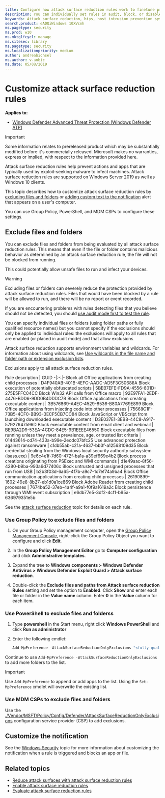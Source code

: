 ```yaml
---
title: Configure how attack surface reduction rules work to finetune protection in your network
description: You can individually set rules in audit, block, or disabled modes, and add files and folders that should be excluded from ASR
keywords: Attack surface reduction, hips, host intrusion prevention system, protection rules, anti-exploit, antiexploit, exploit, infection prevention, customize, configure, exclude
search.product: eADQiWindows 10XVcnh
ms.pagetype: security
ms.prod: w10
ms.mktglfcycl: manage
ms.sitesec: library
ms.pagetype: security
ms.localizationpriority: medium
author: andreabichsel
ms.author: v-anbic
ms.date: 05/08/2019
---
```


# Customize attack surface reduction rules

**Applies to:**

- [Windows Defender Advanced Threat Protection (Windows Defender ATP)](https://go.microsoft.com/fwlink/p/?linkid=2069559)

>[!IMPORTANT]
>Some information relates to prereleased product which may be substantially modified before it's commercially released. Microsoft makes no warranties, express or implied, with respect to the information provided here.

Attack surface reduction rules help prevent actions and apps that are typically used by exploit-seeking malware to infect machines. Attack surface reduction rules are supported on Windows Server 2019 as well as Windows 10 clients.

This topic describes how to customize attack surface reduction rules by [excluding files and folders](#exclude-files-and-folders) or [adding custom text to the notification](#customize-the-notification) alert that appears on a user's computer.

You can use Group Policy, PowerShell, and MDM CSPs to configure these settings.

## Exclude files and folders

You can exclude files and folders from being evaluated by all attack surface reduction rules. This means that even if the file or folder contains malicious behavior as determined by an attack surface reduction rule, the file will not be blocked from running. 

This could potentially allow unsafe files to run and infect your devices.

>[!WARNING]
>Excluding files or folders can severely reduce the protection provided by attack surface reduction rules. Files that would have been blocked by a rule will be allowed to run, and there will be no report or event recorded.
> 
>If you are encountering problems with rules detecting files that you believe should not be detected, you should [use audit mode first to test the rule](evaluate-attack-surface-reduction.md).

You can specify individual files or folders (using folder paths or fully qualified resource names) but you cannot specify if the exclusions should only be applied to individual rules: the exclusions will apply to all rules that are enabled (or placed in audit mode) and that allow exclusions.

Attack surface reduction supports environment variables and wildcards. For information about using wildcards, see [Use wildcards in the file name and folder path or extension exclusion lists](https://docs.microsoft.com/windows/security/threat-protection/windows-defender-antivirus/configure-extension-file-exclusions-windows-defender-antivirus#use-wildcards-in-the-file-name-and-folder-path-or-extension-exclusion-lists). 

Exclusions apply to all attack surface reduction rules.

Rule description | GUID 
-|:-:|-
Block all Office applications from creating child processes | D4F940AB-401B-4EFC-AADC-AD5F3C50688A
Block execution of potentially obfuscated scripts | 5BEB7EFE-FD9A-4556-801D-275E5FFC04CC
Block Win32 API calls from Office macro | 92E97FA1-2EDF-4476-BDD6-9DD0B4DDDC7B
Block Office applications from creating executable content | 3B576869-A4EC-4529-8536-B80A7769E899
Block Office applications from injecting code into other processes | 75668C1F-73B5-4CF0-BB93-3ECF5CB7CC84
Block JavaScript or VBScript from launching downloaded executable content | D3E037E1-3EB8-44C8-A917-57927947596D
Block executable content from email client and webmail | BE9BA2D9-53EA-4CDC-84E5-9B1EEEE46550
Block executable files from running unless they meet a prevalence, age, or trusted list criteria | 01443614-cd74-433a-b99e-2ecdc07bfc25
Use advanced protection against ransomware | c1db55ab-c21a-4637-bb3f-a12568109d35
Block credential stealing from the Windows local security authority subsystem (lsass.exe) | 9e6c4e1f-7d60-472f-ba1a-a39ef669e4b2
Block process creations originating from PSExec and WMI commands | d1e49aac-8f56-4280-b9ba-993a6d77406c
Block untrusted and unsigned processes that run from USB | b2b3f03d-6a65-4f7b-a9c7-1c7ef74a9ba4
Block Office communication applications from creating child processes | 26190899-1602-49e8-8b27-eb1d0a1ce869
Block Adobe Reader from creating child processes | 7674ba52-37eb-4a4f-a9a1-f0f9a1619a2c
Block persistence through WMI event subscription | e6db77e5-3df2-4cf1-b95a-636979351e5b 

See the [attack surface reduction](attack-surface-reduction-exploit-guard.md) topic for details on each rule.

### Use Group Policy to exclude files and folders

1.  On your Group Policy management computer, open the [Group Policy Management Console](https://technet.microsoft.com/library/cc731212.aspx), right-click the Group Policy Object you want to configure and click **Edit**.

2.  In the **Group Policy Management Editor** go to **Computer configuration** and click **Administrative templates**.

3.  Expand the tree to **Windows components > Windows Defender Antivirus > Windows Defender Exploit Guard > Attack surface reduction**.

4. Double-click the **Exclude files and paths from Attack surface reduction Rules** setting and set the option to **Enabled**. Click **Show** and enter each file or folder in the **Value name** column. Enter **0** in the **Value** column for each item. 

### Use PowerShell to exclude files and folderss

1. Type **powershell** in the Start menu, right click **Windows PowerShell** and click **Run as administrator**
2. Enter the following cmdlet:

    ```PowerShell
    Add-MpPreference -AttackSurfaceReductionOnlyExclusions "<fully qualified path or resource>"
    ```

Continue to use `Add-MpPreference -AttackSurfaceReductionOnlyExclusions` to add more folders to the list. 

>[!IMPORTANT]
>Use `Add-MpPreference` to append or add apps to the list. Using the `Set-MpPreference` cmdlet will overwrite the existing list. 

### Use MDM CSPs to exclude files and folders

Use the [./Vendor/MSFT/Policy/Config/Defender/AttackSurfaceReductionOnlyExclusions](https://docs.microsoft.com/windows/client-management/mdm/policy-csp-defender#defender-attacksurfacereductiononlyexclusions) configuration service provider (CSP) to add exclusions.

## Customize the notification

See the [Windows Security](../windows-defender-security-center/windows-defender-security-center.md#customize-notifications-from-the-windows-defender-security-center) topic for more information about customizing the notification when a rule is triggered and blocks an app or file.

## Related topics

- [Reduce attack surfaces with attack surface reduction rules](attack-surface-reduction-exploit-guard.md)
- [Enable attack surface reduction rules](enable-attack-surface-reduction.md)
- [Evaluate attack surface reduction rules](evaluate-attack-surface-reduction.md)

